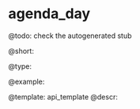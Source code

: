 agenda_day
=============

@todo:
	check the autogenerated stub


@short:
	

@type:

@example:

@template:	api_template
@descr:


